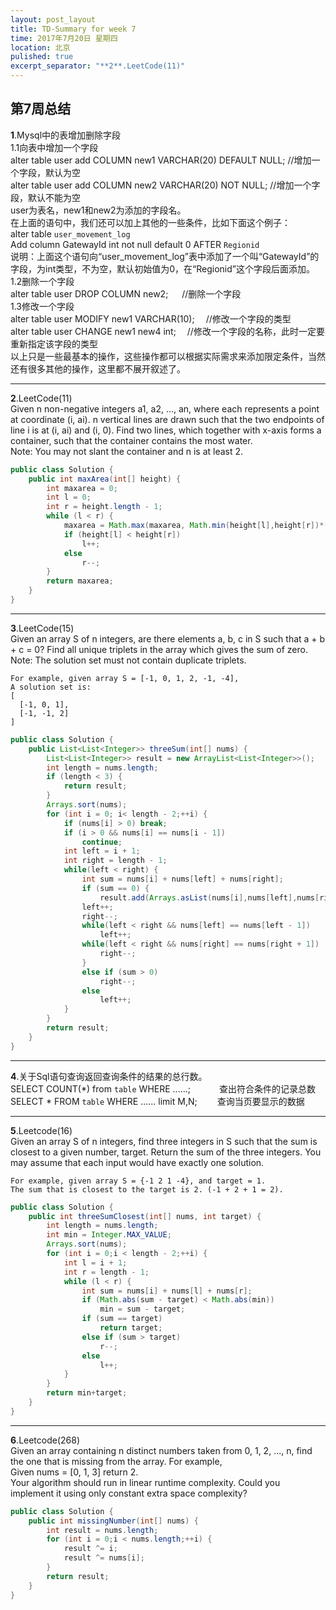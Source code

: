 ```yaml
---
layout: post_layout
title: TD-Summary for week 7
time: 2017年7月20日 星期四
location: 北京
pulished: true
excerpt_separator: "**2**.LeetCode(11)"
---
```

## 第7周总结

**1**.Mysql中的表增加删除字段  
1.1向表中增加一个字段  
alter table user add COLUMN new1 VARCHAR(20) DEFAULT NULL; //增加一个字段，默认为空  
alter table user add COLUMN new2 VARCHAR(20) NOT NULL;  //增加一个字段，默认不能为空   
user为表名，new1和new2为添加的字段名。  
在上面的语句中，我们还可以加上其他的一些条件，比如下面这个例子：  
alter table `user_movement_log`   
Add column GatewayId int not null default 0 AFTER `Regionid`    
说明：上面这个语句向“user_movement_log”表中添加了一个叫“GatewayId”的字段，为int类型，不为空，默认初始值为0，在“Regionid”这个字段后面添加。  
1.2删除一个字段  
alter table user DROP COLUMN new2; 　 //删除一个字段  
1.3修改一个字段  
alter table user MODIFY new1 VARCHAR(10); 　//修改一个字段的类型  
alter table user CHANGE new1 new4 int;　 //修改一个字段的名称，此时一定要重新指定该字段的类型  
以上只是一些最基本的操作，这些操作都可以根据实际需求来添加限定条件，当然还有很多其他的操作，这里都不展开叙述了。

---
**2**.LeetCode(11)  
Given n non-negative integers a1, a2, ..., an, where each represents a point at coordinate (i, ai). n vertical lines are drawn such that the two endpoints of line i is at (i, ai) and (i, 0). Find two lines, which together with x-axis forms a container, such that the container contains the most water.  
Note: You may not slant the container and n is at least 2.  
```Java
public class Solution {
    public int maxArea(int[] height) {
        int maxarea = 0;
        int l = 0;
        int r = height.length - 1;
        while (l < r) {
            maxarea = Math.max(maxarea, Math.min(height[l],height[r])*(r - l));
            if (height[l] < height[r])
                l++;
            else
                r--;
        }
        return maxarea;
    }
}
```

---
**3**.LeetCode(15)  
Given an array S of n integers, are there elements a, b, c in S such that a + b + c = 0? Find all unique triplets in the array which gives the sum of zero.  
Note: The solution set must not contain duplicate triplets.
```
For example, given array S = [-1, 0, 1, 2, -1, -4],
A solution set is:
[
  [-1, 0, 1],
  [-1, -1, 2]
]
```
```Java
public class Solution {
    public List<List<Integer>> threeSum(int[] nums) {
        List<List<Integer>> result = new ArrayList<List<Integer>>();
        int length = nums.length;
        if (length < 3) {
            return result;
        }
        Arrays.sort(nums);
        for (int i = 0; i< length - 2;++i) {
            if (nums[i] > 0) break;
            if (i > 0 && nums[i] == nums[i - 1])
                continue;
            int left = i + 1;
            int right = length - 1;
            while(left < right) {
                int sum = nums[i] + nums[left] + nums[right];
                if (sum == 0) {
                    result.add(Arrays.asList(nums[i],nums[left],nums[right]));
                left++;
                right--;
                while(left < right && nums[left] == nums[left - 1])
                    left++;
                while(left < right && nums[right] == nums[right + 1])
                    right--;
                }
                else if (sum > 0)
                    right--;
                else
                    left++;                 
            }
        }
        return result;
    }
}
```

---
**4**.关于Sql语句查询返回查询条件的结果的总行数。  
SELECT COUNT(*) from `table` WHERE ......;   　　　查出符合条件的记录总数  
SELECT * FROM `table` WHERE ...... limit M,N;　　 查询当页要显示的数据   

---
**5**.Leetcode(16)  
Given an array S of n integers, find three integers in S such that the sum is closest to a given number, target. Return the sum of the three integers. You may assume that each input would have exactly one solution.
```
For example, given array S = {-1 2 1 -4}, and target = 1.
The sum that is closest to the target is 2. (-1 + 2 + 1 = 2).
```
```Java
public class Solution {
    public int threeSumClosest(int[] nums, int target) {
        int length = nums.length;
        int min = Integer.MAX_VALUE;
        Arrays.sort(nums);
        for (int i = 0;i < length - 2;++i) {
            int l = i + 1;
            int r = length - 1;
            while (l < r) {
                int sum = nums[i] + nums[l] + nums[r];
                if (Math.abs(sum - target) < Math.abs(min))
                    min = sum - target;
                if (sum == target)
                    return target;
                else if (sum > target)
                    r--;
                else
                    l++;
            }
        }
        return min+target;
    }
}
```

---
**6**.Leetcode(268)  
Given an array containing n distinct numbers taken from 0, 1, 2, ..., n, find the one that is missing from the array.
For example,  
Given nums = [0, 1, 3] return 2.  
Your algorithm should run in linear runtime complexity. Could you implement it using only constant extra space complexity?
```Java
public class Solution {
    public int missingNumber(int[] nums) {
        int result = nums.length;
        for (int i = 0;i < nums.length;++i) {
            result ^= i;
            result ^= nums[i];
        }
        return result;
    }
}
```





